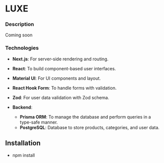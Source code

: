 # LUXE

### Description
Coming soon


### Technologies
 - **Next.js**: For server-side rendering and routing.
  - **React**: To build component-based user interfaces.
  - **Material UI**: For UI components and layout.
  - **React Hook Form**: To handle forms with validation.
  - **Zod**: For user data validation with Zod schema.

- **Backend**:
  - **Prisma ORM**: To manage the database and perform queries in a type-safe manner.
  - **PostgreSQL**: Database to store products, categories, and user data.

## Installation
- npm install
